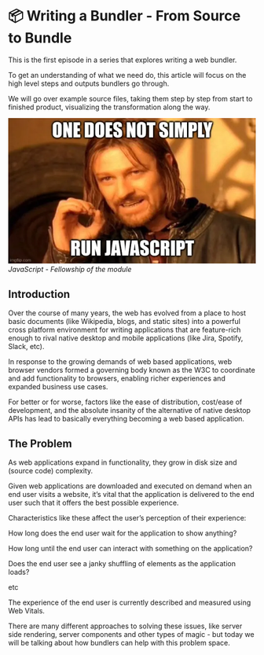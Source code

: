 <h1> 
  📦 Writing a Bundler - From Source to Bundle
</h1>

This is the first episode in a series that explores writing a web bundler.

To get an understanding of what we need do, this article will focus on the high level steps and outputs bundlers go through.

We will go over example source files, taking them step by step from start to finished product, visualizing the transformation along the way.

<div class="hero">
  <img src="assets/hero.webp" />
  <i>JavaScript - Fellowship of the module</i> 
</div>

## Introduction

Over the course of many years, the web has evolved from a place to host basic documents (like Wikipedia, blogs, and static sites) into a powerful cross platform environment for writing applications that are feature-rich enough to rival native desktop and mobile applications (like Jira, Spotify, Slack, etc).

In response to the growing demands of web based applications, web browser vendors formed a governing body known as the W3C to coordinate and add functionality to browsers, enabling richer experiences and expanded business use cases.

For better or for worse, factors like the ease of distribution, cost/ease of development, and the absolute insanity of the alternative of native desktop APIs has lead to basically everything becoming a web based application.

## The Problem

As web applications expand in functionality, they grow in disk size and (source code) complexity.

Given web applications are downloaded and executed on demand when an end user visits a website, it’s vital that the application is delivered to the end user such that it offers the best possible experience.

Characteristics like these affect the user’s perception of their experience:

How long does the end user wait for the application to show anything?

How long until the end user can interact with something on the application?

Does the end user see a janky shuffling of elements as the application loads?

etc

The experience of the end user is currently described and measured using Web Vitals.

There are many different approaches to solving these issues, like server side rendering, server components and other types of magic - but today we will be talking about how bundlers can help with this problem space.